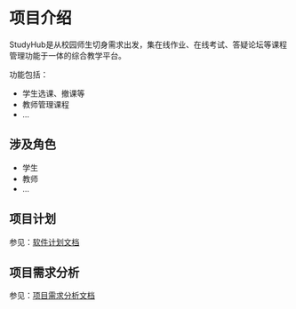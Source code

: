 # 项目介绍

StudyHub是从校园师生切身需求出发，集在线作业、在线考试、答疑论坛等课程管理功能于一体的综合教学平台。

功能包括：

- 学生选课、撤课等
- 教师管理课程
- ...

## 涉及角色

- 学生
- 教师
- ...

## 项目计划

参见：[软件计划文档](./plan.md)

## 项目需求分析

参见：[项目需求分析文档](./requirement-analysis.md)
